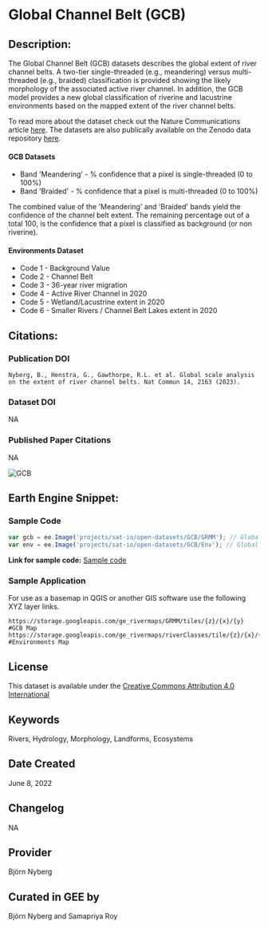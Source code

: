 
# Global Channel Belt (GCB)

## Description:

The Global Channel Belt (GCB) datasets describes the global extent of river channel belts. A two-tier single-threaded (e.g., meandering) versus multi-threaded (e.g., braided) classification is provided showing the likely morphology of the associated active river channel. In addition, the GCB model provides a new global classification of riverine and lacustrine environments based on the mapped extent of the river channel belts.

To read more about the dataset check out the Nature Communications article [here](https://www.nature.com/articles/s41467-023-37852-8). The datasets are also publically available on the Zenodo data repository [here](https://zenodo.org/record/7680163#.ZD_QEnZBw2w).

#### GCB Datasets

* Band 'Meandering' - % confidence that a pixel is single-threaded (0 to 100%)
* Band 'Braided' - % confidence that a pixel is multi-threaded (0 to 100%)

The combined value of the 'Meandering' and 'Braided' bands yield the confidence of the channel belt extent. The remaining percentage out of a total 100, is the confidence that a pixel is classified as background (or non riverine).

#### Environments Dataset

* Code 1 - Background Value
* Code 2 - Channel Belt
* Code 3 - 36-year river migration
* Code 4 - Active River Channel in 2020
* Code 5 - Wetland/Lacustrine extent in 2020
* Code 6 - Smaller Rivers / Channel Belt Lakes extent in 2020

## Citations:

### Publication DOI

```
Nyberg, B., Henstra, G., Gawthorpe, R.L. et al. Global scale analysis on the extent of river channel belts. Nat Commun 14, 2163 (2023).
```
### Dataset DOI

NA

### Published Paper Citations

NA

![GCB](https://user-images.githubusercontent.com/37108459/233066033-12c11409-5cf2-4666-ac69-3e2973a3d8c6.JPG)


## Earth Engine Snippet:

### Sample Code

```js
var gcb = ee.Image('projects/sat-io/open-datasets/GCB/GRMM'); // Global Channel Belt Prediction 0 to 100% confidence
var env = ee.Image('projects/sat-io/open-datasets/GCB/Env'); // Global Depositional Environment Classifications
```

**Link for sample code:** [Sample code]( https://code.earthengine.google.com/?scriptPath=users/sat-io/awesome-gee-catalog-examples:hydrology/GLOBAL-CHANNEL-BELT)

### Sample Application

For use as a basemap in QGIS or another GIS software use the following XYZ layer links.

```
https://storage.googleapis.com/ge_rivermaps/GRMM/tiles/{z}/{x}/{y}               #GCB Map
https://storage.googleapis.com/ge_rivermaps/riverClasses/tile/{z}/{x}/{y}         #Environments Map
```

## License

This dataset is available under the [Creative Commons Attribution 4.0 International](https://creativecommons.org/licenses/by/4.0/legalcode)

## Keywords

Rivers, Hydrology, Morphology, Landforms, Ecosystems

## Date Created

June 8, 2022

## Changelog

NA

## Provider

Björn Nyberg

## Curated in GEE by
Björn Nyberg and Samapriya Roy